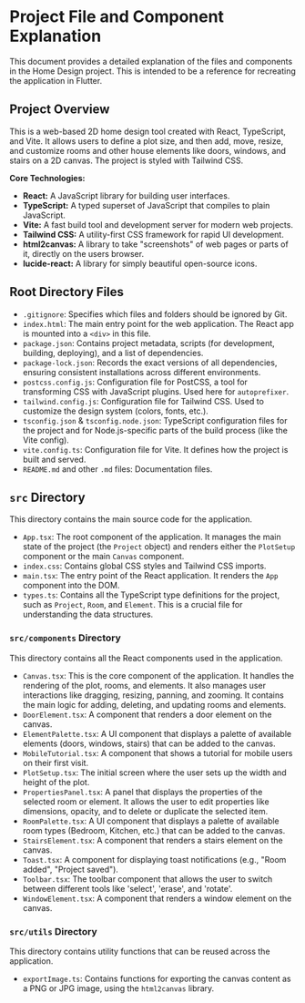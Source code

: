 # Project File and Component Explanation

This document provides a detailed explanation of the files and components in the Home Design project. This is intended to be a reference for recreating the application in Flutter.

## Project Overview

This is a web-based 2D home design tool created with React, TypeScript, and Vite. It allows users to define a plot size, and then add, move, resize, and customize rooms and other house elements like doors, windows, and stairs on a 2D canvas. The project is styled with Tailwind CSS.

**Core Technologies:**

*   **React:** A JavaScript library for building user interfaces.
*   **TypeScript:** A typed superset of JavaScript that compiles to plain JavaScript.
*   **Vite:** A fast build tool and development server for modern web projects.
*   **Tailwind CSS:** A utility-first CSS framework for rapid UI development.
*   **html2canvas:** A library to take "screenshots" of web pages or parts of it, directly on the users browser.
*   **lucide-react:** A library for simply beautiful open-source icons.

## Root Directory Files

*   `.gitignore`: Specifies which files and folders should be ignored by Git.
*   `index.html`: The main entry point for the web application. The React app is mounted into a `<div>` in this file.
*   `package.json`: Contains project metadata, scripts (for development, building, deploying), and a list of dependencies.
*   `package-lock.json`: Records the exact versions of all dependencies, ensuring consistent installations across different environments.
*   `postcss.config.js`: Configuration file for PostCSS, a tool for transforming CSS with JavaScript plugins. Used here for `autoprefixer`.
*   `tailwind.config.js`: Configuration file for Tailwind CSS. Used to customize the design system (colors, fonts, etc.).
*   `tsconfig.json` & `tsconfig.node.json`: TypeScript configuration files for the project and for Node.js-specific parts of the build process (like the Vite config).
*   `vite.config.ts`: Configuration file for Vite. It defines how the project is built and served.
*   `README.md` and other `.md` files: Documentation files.

## `src` Directory

This directory contains the main source code for the application.

*   `App.tsx`: The root component of the application. It manages the main state of the project (the `Project` object) and renders either the `PlotSetup` component or the main `Canvas` component.
*   `index.css`: Contains global CSS styles and Tailwind CSS imports.
*   `main.tsx`: The entry point of the React application. It renders the `App` component into the DOM.
*   `types.ts`: Contains all the TypeScript type definitions for the project, such as `Project`, `Room`, and `Element`. This is a crucial file for understanding the data structures.

### `src/components` Directory

This directory contains all the React components used in the application.

*   `Canvas.tsx`: This is the core component of the application. It handles the rendering of the plot, rooms, and elements. It also manages user interactions like dragging, resizing, panning, and zooming. It contains the main logic for adding, deleting, and updating rooms and elements.
*   `DoorElement.tsx`: A component that renders a door element on the canvas.
*   `ElementPalette.tsx`: A UI component that displays a palette of available elements (doors, windows, stairs) that can be added to the canvas.
*   `MobileTutorial.tsx`: A component that shows a tutorial for mobile users on their first visit.
*   `PlotSetup.tsx`: The initial screen where the user sets up the width and height of the plot.
*   `PropertiesPanel.tsx`: A panel that displays the properties of the selected room or element. It allows the user to edit properties like dimensions, opacity, and to delete or duplicate the selected item.
*   `RoomPalette.tsx`: A UI component that displays a palette of available room types (Bedroom, Kitchen, etc.) that can be added to the canvas.
*   `StairsElement.tsx`: A component that renders a stairs element on the canvas.
*   `Toast.tsx`: A component for displaying toast notifications (e.g., "Room added", "Project saved").
*   `Toolbar.tsx`: The toolbar component that allows the user to switch between different tools like 'select', 'erase', and 'rotate'.
*   `WindowElement.tsx`: A component that renders a window element on the canvas.

### `src/utils` Directory

This directory contains utility functions that can be reused across the application.

*   `exportImage.ts`: Contains functions for exporting the canvas content as a PNG or JPG image, using the `html2canvas` library.
